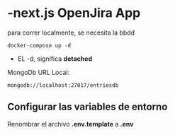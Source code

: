# -next.js OpenJira App
para correr localmente, se necesita la bbdd
```
docker-compose up -d
```


* EL -d, significa __detached__

MongoDb URL Local:
```
mongodb://localhost:27017/entriesdb
```


## Configurar las variables de entorno
Renombrar el archivo __.env.template__ a __.env__